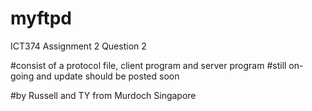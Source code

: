 # myftpd
ICT374 Assignment 2 Question 2

#consist of a protocol file, client program and server program
#still on-going and update should be posted soon

#by Russell and TY from Murdoch Singapore
